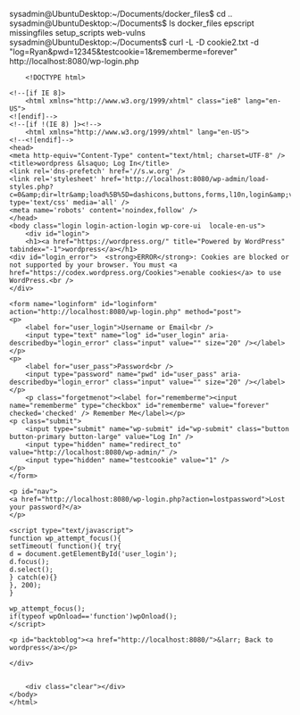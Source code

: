 
sysadmin@UbuntuDesktop:~/Documents/docker_files$ cd ..
sysadmin@UbuntuDesktop:~/Documents$ ls
docker_files  epscript  missingfiles  setup_scripts  web-vulns
sysadmin@UbuntuDesktop:~/Documents$ curl -L -D cookie2.txt -d "log=Ryan&pwd=12345&testcookie=1&rememberme=forever" http://localhost:8080/wp-login.php

		<!DOCTYPE html>

	<!--[if IE 8]>
		<html xmlns="http://www.w3.org/1999/xhtml" class="ie8" lang="en-US">
	<![endif]-->
	<!--[if !(IE 8) ]><!-->
		<html xmlns="http://www.w3.org/1999/xhtml" lang="en-US">
	<!--<![endif]-->
	<head>
	<meta http-equiv="Content-Type" content="text/html; charset=UTF-8" />
	<title>wordpress &lsaquo; Log In</title>
	<link rel='dns-prefetch' href='//s.w.org' />
	<link rel='stylesheet' href='http://localhost:8080/wp-admin/load-styles.php?c=0&amp;dir=ltr&amp;load%5B%5D=dashicons,buttons,forms,l10n,login&amp;ver=4.6.1' type='text/css' media='all' />
	<meta name='robots' content='noindex,follow' />
	</head>
	<body class="login login-action-login wp-core-ui  locale-en-us">
		<div id="login">
		<h1><a href="https://wordpress.org/" title="Powered by WordPress" tabindex="-1">wordpress</a></h1>
	<div id="login_error">	<strong>ERROR</strong>: Cookies are blocked or not supported by your browser. You must <a href="https://codex.wordpress.org/Cookies">enable cookies</a> to use WordPress.<br />
	</div>

	<form name="loginform" id="loginform" action="http://localhost:8080/wp-login.php" method="post">
	<p>
		<label for="user_login">Username or Email<br />
		<input type="text" name="log" id="user_login" aria-describedby="login_error" class="input" value="" size="20" /></label>
	</p>
	<p>
		<label for="user_pass">Password<br />
		<input type="password" name="pwd" id="user_pass" aria-describedby="login_error" class="input" value="" size="20" /></label>
	</p>
		<p class="forgetmenot"><label for="rememberme"><input name="rememberme" type="checkbox" id="rememberme" value="forever"  checked='checked' /> Remember Me</label></p>
	<p class="submit">
		<input type="submit" name="wp-submit" id="wp-submit" class="button button-primary button-large" value="Log In" />
		<input type="hidden" name="redirect_to" value="http://localhost:8080/wp-admin/" />
		<input type="hidden" name="testcookie" value="1" />
	</p>
	</form>

	<p id="nav">
	<a href="http://localhost:8080/wp-login.php?action=lostpassword">Lost your password?</a>
	</p>

	<script type="text/javascript">
	function wp_attempt_focus(){
	setTimeout( function(){ try{
	d = document.getElementById('user_login');
	d.focus();
	d.select();
	} catch(e){}
	}, 200);
	}

	wp_attempt_focus();
	if(typeof wpOnload=='function')wpOnload();
	</script>

	<p id="backtoblog"><a href="http://localhost:8080/">&larr; Back to wordpress</a></p>
	
	</div>

	
		<div class="clear"></div>
	</body>
	</html>
